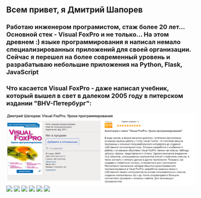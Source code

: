 
## Всем привет, я Дмитрий Шапорев

### Работаю инженером програмистом, стаж более 20 лет... Основной стек - Visual FoxPro и не только... На этом древнем :) языке программирования я написал немало специализированных приложений для своей организации. Сейчас я перешел на более современный уровень и разрабатываю небольшие приложения на Python, Flask, JavaScript
### Что касается Visual FoxPro -  даже написал учебник, который вышел в свет в далеком 2005 году в питерском издании "BHV-Петербург":
<img align="left" src="Книга.PNG">
<div id="badges">
<img src="https://img.shields.io/badge/Python-blue">
<img src="https://img.shields.io/badge/Visual FoxPro-yellow">
  <img src="https://img.shields.io/badge/Flask-black">
  <img src="https://img.shields.io/badge/JavaScript-orahge">
  <img src="https://img.shields.io/badge/Jquery-pink">
  <img src="https://img.shields.io/badge/Sqlite-blue">
  
</div>


